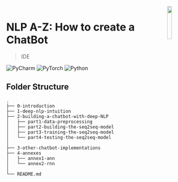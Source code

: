 <img src="https://cdn.svgporn.com/logos/pytorch.svg" align="right" width="15%"/>

# NLP A-Z: How to create a ChatBot

> IDE

![PyCharm](https://img.shields.io/badge/PyCharm-2019.3%20(Professional%20Edition)-brightgreen)
![PyTorch](https://img.shields.io/badge/PyTorch-1.3.1-red)
![Python](https://img.shields.io/badge/Python-3.7.5-blue)

## Folder Structure

    .
    ├── 0-introduction
    ├── 1-deep-nlp-intuition
    ├── 2-building-a-chatbot-with-deep-NLP
    │   ├── part1-data-preprocessing
    │   ├── part2-building-the-seq2seq-model
    │   ├── part3-training-the-seq2seq-model
    │   └── part4-testing-the-seq2seq-model
    │
    ├── 3-other-chatbot-implementations
    ├── 4-annexes
    │   ├── annex1-ann
    │   └── annex2-rnn
    │
    └── README.md


